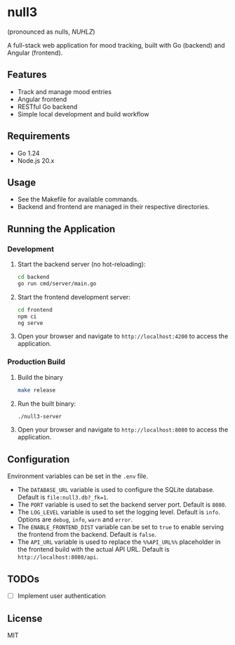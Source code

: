 # null3

(pronounced as nulls, *NUHLZ*)

A full-stack web application for mood tracking, built with Go (backend) and Angular (frontend).

## Features
- Track and manage mood entries
- Angular frontend
- RESTful Go backend
- Simple local development and build workflow

## Requirements
- Go 1.24
- Node.js 20.x

## Usage
- See the Makefile for available commands.
- Backend and frontend are managed in their respective directories.

## Running the Application

### Development
1. Start the backend server (no hot-reloading):
   ```bash
   cd backend
   go run cmd/server/main.go
   ```
2. Start the frontend development server:
   ```bash
   cd frontend
   npm ci
   ng serve
   ```
3. Open your browser and navigate to `http://localhost:4200` to access the application.

### Production Build
1. Build the binary
    ```bash
    make release
    ```
2. Run the built binary:
   ```bash
   ./null3-server
   ```
3. Open your browser and navigate to `http://localhost:8080` to access the application.

## Configuration
Environment variables can be set in the `.env` file.
- The `DATABASE_URL` variable is used to configure the SQLite database. Default is `file:null3.db?_fk=1`.
- The `PORT` variable is used to set the backend server port. Default is `8080`.
- The `LOG_LEVEL` variable is used to set the logging level. Default is `info`. Options are `debug`, `info`, `warn` and `error`.
- The `ENABLE_FRONTEND_DIST` variable can be set to `true` to enable serving the frontend from the backend. Default is `false`.
- The `API_URL` variable is used to replace the `%%API_URL%%` placeholder in the frontend build with the actual API URL. Default is `http://localhost:8080/api`.

## TODOs
- [ ] Implement user authentication

## License
MIT
